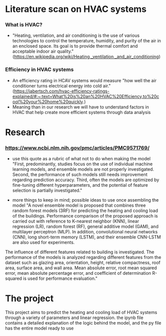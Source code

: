 # Literature scan on HVAC systems


### What is HVAC?
* "Heating, ventilation, and air conditioning is the use of various technologies to control the temperature, humidity, and purity of the air in an enclosed space. Its goal is to provide thermal comfort and acceptable indoor air quality." (https://en.wikipedia.org/wiki/Heating,_ventilation,_and_air_conditioning)

### Efficiency in HVAC systems
* An efficiency rating in HCAV systems would measure "how well the air conditioner turns electrical energy into cold air." (https://jabertsch.com/hvac-efficiency-ratings-explained/#:~:text=What%20is%20an%20HVAC%20Efficiency,to%20cool%20your%20home%20quickly.)
* Meaning than in our research we will have to understand factors in HVAC that help create more efficient systems through data analysis

# Research

### https://www.ncbi.nlm.nih.gov/pmc/articles/PMC9571769/

* use this quote as a rubric of what not to do when making the model
"First, predominantly, studies focus on the use of individual machine learning models, and ensemble models are not properly investigated. Second, the performance of such models still needs improvement regarding prediction accuracy. Third, often the models are optimized by fine-tuning different hyperparameters, and the potential of feature selection is partially investigated."

* more things to keep in mind; possible ideas to use once assembling the model
"A novel ensemble model is proposed that combines three random forest models (3RF) for predicting the heating and cooling load of the buildings. Performance comparison of the proposed approach is carried out with reference to K-nearest neighbor (KNN), linear regression (LR), random forest (RF), general additive model (GAM), and multilayer perceptron (MLP). In addition, convolutional neural networks (CNN), long short-term memory (LSTM), and their ensemble CNN-LSTM are also used for experiments.

The influence of different features related to building is investigated. The performance of the models is analyzed regarding different features from the dataset such as glazing area, orientation, height, relative compactness, roof area, surface area, and wall area. Mean absolute error, root mean squared error, mean absolute percentage error, and coefficient of determination R-squared is used for performance evaluation."



# The project
This project aims to predict the heating and cooling load of HVAC systems through a variety of parameters and linear regression.
the ipynb file contains a detailed explanation of the logic behind the model, and the py file has the entire model ready to use
